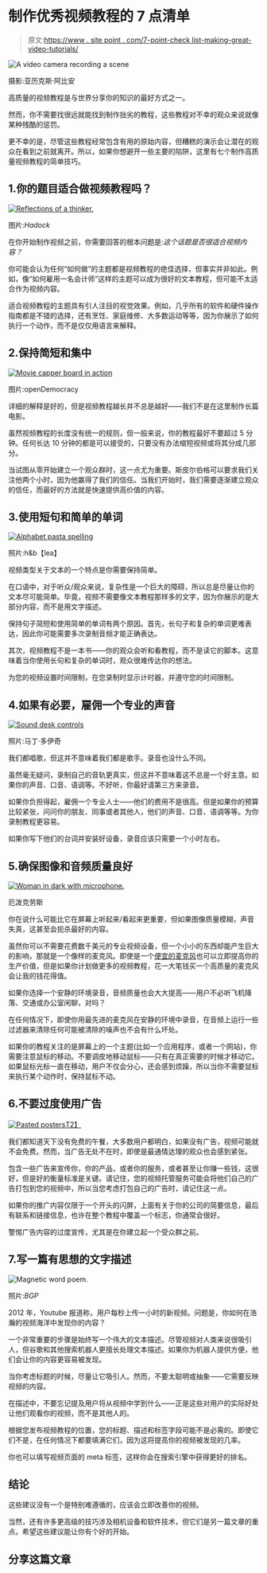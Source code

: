 # 制作优秀视频教程的 7 点清单

> 原文:[https://www . site point . com/7-point-check list-making-great-video-tutorials/](https://www.sitepoint.com/7-point-checklist-making-great-video-tutorials/)

![A video camera recording a scene](../Images/5ac48c514e6944944f4144c3fb0035ca.png)

摄影:亚历克斯·阿比安

高质量的视频教程是与世界分享你的知识的最好方式之一。

然而，你不需要找很远就能找到制作拙劣的教程，这些教程对不幸的观众来说就像某种残酷的惩罚。

更不幸的是，尽管这些教程经常包含有用的原始内容，但糟糕的演示会让潜在的观众在看到之前就离开。所以，如果你想避开一些主要的陷阱，这里有七个制作高质量视频教程的简单技巧。

## 1.你的题目适合做视频教程吗？

[![Reflections of a thinker.](../Images/0775bda3f4fd5510f4e26f88a5021942.png)](https://www.flickr.com/photos/hadock/9377824124/)

图片:_Hadock_

在你开始制作视频之前，你需要回答的根本问题是:*这个话题是否很适合视频内容？*

你可能会认为任何“如何做”的主题都是视频教程的绝佳选择，但事实并非如此。例如，像“如何雇用一名会计师”这样的主题可以成为很好的文本教程，但可能不太适合作为视频内容。

适合视频教程的主题具有引人注目的视觉效果。例如，几乎所有的软件和硬件操作指南都是不错的选择，还有烹饪、家庭维修、大多数运动等等，因为你展示了如何执行一个动作，而不是仅仅用语言来解释。

## 2.保持简短和集中

[![Movie capper board in action](../Images/608bd89853a623012c6f1bd060c51ffb.png)](https://www.flickr.com/photos/opendemocracy/786810319/)

图片:openDemocracy

详细的解释是好的，但是视频教程越长并不总是越好——我们不是在这里制作长篇电影。

虽然视频教程的长度没有统一的规则，但一般来说，你的教程最好不要超过 5 分钟。任何长达 10 分钟的都是可以接受的，只要没有办法缩短视频或将其分成几部分。

当试图从零开始建立一个观众群时，这一点尤为重要。斯皮尔伯格可以要求我们关注他两个小时，因为他赢得了我们的信任。当我们开始时，我们需要逐渐建立观众的信任，而最好的方法就是快速提供高价值的内容。

## 3.使用短句和简单的单词

[![Alphabet pasta spelling ](../Images/43dbc0602a4067b6e51965dde7a7b628.png)](https://www.flickr.com/photos/house-n-baby/3049966740/)

照片:h&b【lea】

视频类型关于文本的一个特点是你需要保持简单。

在口语中，对于听众/观众来说，复杂性是一个巨大的障碍，所以总是尽量让你的文本尽可能简单。毕竟，视频不需要像文本教程那样多的文字，因为你展示的是大部分内容，而不是用文字描述。

保持句子简短和使用简单的单词有两个原因。首先，长句子和复杂的单词更难表达，因此你可能需要多次录制音频才能正确表达。

其次，视频教程不是一本书——你的观众会听和看教程，而不是读它的脚本。这意味着当你使用长句和复杂的单词时，观众很难传达你的想法。

为您的视频设置时间限制，在您录制时显示计时器，并遵守您的时间限制。

## 4.如果有必要，雇佣一个专业的声音

[![Sound desk controls](../Images/197afa9a7915ea374f0bc0871c458a0a.png)](https://www.flickr.com/photos/teflon/817346317/)

照片:马丁·多伊奇

我们都唱歌，但这并不意味着我们都是歌手。录音也没什么不同。

虽然毫无疑问，录制自己的音轨更真实，但这并不意味着这不总是一个好主意。如果你的声音、口音、语调等。不好听，你最好请第三方来录音。

如果你负担得起，雇佣一个专业人士——他们的费用不是很高。但是如果你的预算比较紧张，问问你的朋友、同事或者其他人，他们的声音、口音、语调等等。为你录制教程更容易。

如果你写下他们的台词并安装好设备，录音应该只需要一个小时左右。

## 5.确保图像和音频质量良好

[![Woman in dark with microphone.](../Images/0d2ead0e39ea8220097540c119e5cf19.png)](https://www.flickr.com/photos/arkiss/2642254709/)

厄泼克劳斯

你在说什么可能比它在屏幕上听起来/看起来更重要，但如果图像质量模糊，声音失真，这甚至会扼杀最好的内容。

虽然你可以不需要花费数千美元的专业视频设备，但一个小小的东西却能产生巨大的影响，那就是一个像样的麦克风。即使是一个[便宜的麦克风](http://www.amazon.com/Audio-Technica-AT2005USB-Cardioid-Microphone/dp/B007JX8O0Y "Amazon: Audio-Technica AT2005US")也可以立即提高你的生产价值，但是如果你计划做更多的视频教程，花一大笔钱买一个高质量的麦克风会让我的钱花得值。

如果你选择一个安静的环境录音，音频质量也会大大提高——用户不必听飞机降落、交通或办公室闲聊，对吗？

在任何情况下，即使你用最先进的麦克风在安静的环境中录音，在音频上运行一些过滤器来清除任何可能被清除的噪声也不会有什么坏处。

如果你的教程关注的是屏幕上的一个主题(比如一个应用程序，或者一个网站)，你需要注意鼠标的移动。不要调皮地移动鼠标——只有在真正需要的时候才移动它。如果鼠标光标一直在移动，用户不仅会分心，还会感到烦躁，所以当你不需要鼠标来执行某个动作时，保持鼠标不动。

## 6.不要过度使用广告

[![Pasted posters](../Images/daefbe89a63028399177b170c814b1db.png)T2】](http://www.morguefile.com/archive/display/203026)

我们都知道天下没有免费的午餐，大多数用户都明白，如果没有广告，视频可能就不会免费。然而，当广告无处不在时，即使是最通情达理的观众也会感到紧张。

包含一些广告来宣传你，你的产品，或者你的服务，或者甚至让你赚一些钱，这很好，但是好的衡量标准是关键。请记住，您的视频托管服务可能会将他们自己的广告打包到您的视频中，所以当您考虑打包自己的广告时，请记住这一点。

如果你的推广内容仅限于一个开头的闪屏，上面有关于你的公司的简要信息，最后有联系和链接信息，也许在整个教程中覆盖一个标志，你通常会很好。

警惕广告内容的过度宣传，尤其是在你建立起一个受众群之前。

## 7.写一篇有思想的文字描述

![Magnetic word poem.](../Images/53cfed52fb2c0e207ef0603d641305b4.png)

照片:*BGP*

2012 年，Youtube 报道称，用户每秒上传一小时的新视频。问题是，你如何在浩瀚的视频海洋中发现你的内容？

一个非常重要的步骤是始终写一个伟大的文本描述。尽管视频对人类来说很吸引人，但谷歌和其他搜索机器人更擅长处理文本描述。如果你为机器人提供方便，他们会让你的内容更容易被发现。

当你考虑标题的时候，尽量让它吸引人。然而，不要太聪明或抽象——它需要反映视频的内容。

在描述中，不要忘记提及用户将从视频中学到什么——正是这些对用户的实际好处让他们观看你的视频，而不是其他人的。

根据您发布视频教程的位置，您的标题、描述和标签字段可能不是必需的。即使它们不是，在任何情况下都要填满它们，因为这将提高你的视频被发现的几率。

你也可以填写视频页面的 meta 标签，这样你会在搜索引擎中获得更好的排名。

## 结论

这些建议没有一个是特别难遵循的，应该会立即改善你的视频。

当然，还有许多更高级的技巧涉及相机设备和软件技术，但它们是另一篇文章的重点。希望这些建议能让你有个好的开始。

## 分享这篇文章